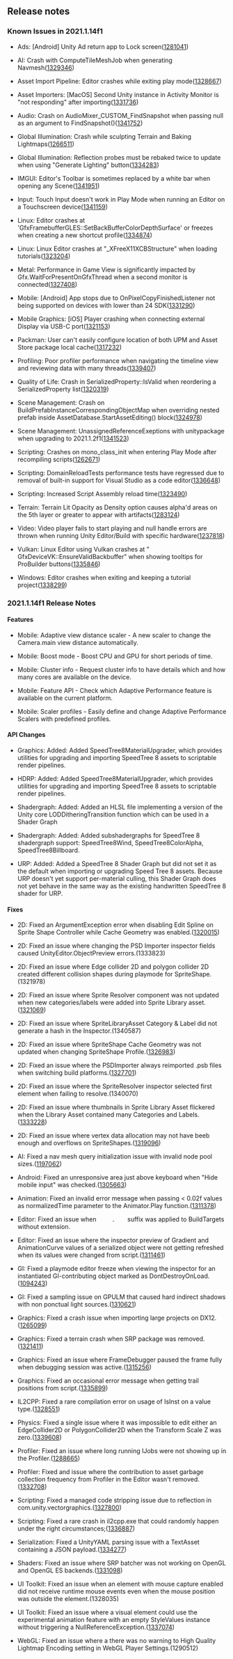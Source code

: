 ## Release notes

### Known Issues in 2021.1.14f1

-   Ads: \[Android\] Unity Ad return app to Lock screen([1281041](https://issuetracker.unity3d.com/issues/android-unity-ad-return-app-to-lock-screen))

-   AI: Crash with ComputeTileMeshJob when generating Navmesh([1329346](https://issuetracker.unity3d.com/issues/crash-with-computetilemeshjob-when-generating-navmesh))

-   Asset Import Pipeline: Editor crashes while exiting play mode([1328667](https://issuetracker.unity3d.com/issues/editor-crashes-while-exiting-play-mode))

-   Asset Importers: \[MacOS\] Second Unity instance in Activity Monitor is \"not responding" after importing([1331736](https://issuetracker.unity3d.com/issues/macos-second-unity-instance-in-activity-monitor-is-not-responding-after-importing))

-   Audio: Crash on AudioMixer_CUSTOM_FindSnapshot when passing null as an argument to FindSnapshot()([1341752](https://issuetracker.unity3d.com/issues/crash-on-audiomixer-custom-findsnapshot-when-passing-null-as-an-argument-to-findsnapshot))

-   Global Illumination: Crash while sculpting Terrain and Baking Lightmaps([1266511](https://issuetracker.unity3d.com/issues/crash-while-sculpting-terrain))

-   Global Illumination: Reflection probes must be rebaked twice to update when using \"Generate Lighting\" button([1334283](https://issuetracker.unity3d.com/issues/reflection-probes-must-be-rebaked-twice-to-update-when-using-generate-lighting-button))

-   IMGUI: Editor\'s Toolbar is sometimes replaced by a white bar when opening any Scene([1341951](https://issuetracker.unity3d.com/issues/white-screen-replaces-the-play-scale-position-bars-editor-cannot-play))

-   Input: Touch Input doesn\'t work in Play Mode when running an Editor on a Touchscreen device([1341159](https://issuetracker.unity3d.com/issues/touch-input-doesnt-work-in-play-mode-when-running-an-editor-on-a-touchscreen-device))

-   Linux: Editor crashes at \'GfxFramebufferGLES::SetBackBufferColorDepthSurface\' or freezes when creating a new shortcut profile([1334874](https://issuetracker.unity3d.com/issues/editor-crashes-at-gfxframebuffergles-setbackbuffercolordepthsurface-or-freezes-when-creating-a-new-shortcut-profile))

-   Linux: Linux Editor crashes at \"\_XFreeX11XCBStructure\" when loading tutorials([1323204](https://issuetracker.unity3d.com/issues/linux-editor-crashes-at-xfreex11xcbstructure-when-loading-tutorials))

-   Metal: Performance in Game View is significantly impacted by Gfx.WaitForPresentOnGfxThread when a second monitor is connected([1327408](https://issuetracker.unity3d.com/issues/performance-in-game-view-is-significantly-impacted-by-gfx-dot-waitforpresentongfxthread-when-a-second-monitor-is-connected))

-   Mobile: \[Android\] App stops due to OnPixelCopyFinishedListener not being supported on devices with lower than 24 SDK([1331290](https://issuetracker.unity3d.com/issues/app-stops-due-to-onpixelcopyfinishedlistener-not-being-supported-on-devices-with-lower-than-24-sdk))

-   Mobile Graphics: \[iOS\] Player crashing when connecting external Display via USB-C port([1321153](https://issuetracker.unity3d.com/issues/ios-player-crashing-when-connecting-external-display-via-usb-c-port))

-   Packman: User can\'t easily configure location of both UPM and Asset Store package local cache([1317232](https://issuetracker.unity3d.com/issues/user-cant-easily-configure-location-of-both-upm-and-asset-store-package-local-cache))

-   Profiling: Poor profiler performance when navigating the timeline view and reviewing data with many threads([1339407](https://issuetracker.unity3d.com/issues/poor-profiler-performance-when-navigating-the-timeline-view-and-reviewing-data-with-many-threads))

-   Quality of Life: Crash in SerializedProperty::IsValid when reordering a SerializedProperty list([1320319](https://issuetracker.unity3d.com/issues/crash-in-serializedproperty-isvalid-when-reordering-a-serializedproperty-list))

-   Scene Management: Crash on BuildPrefabInstanceCorrespondingObjectMap when overriding nested prefab inside AssetDatabase.StartAssetEditing() block([1324978](https://issuetracker.unity3d.com/issues/crash-on-buildprefabinstancecorrespondingobjectmap-when-overriding-nested-prefab-inside-assetdatabase-dot-startassetediting-block))

-   Scene Management: UnassignedReferenceExeptions with unitypackage when upgrading to 2021.1.2f1([1341523](https://issuetracker.unity3d.com/issues/unassignedreferenceexeptions-with-unitypackage-when-upgrading-to-2021-dot-1-2f1))

-   Scripting: Crashes on mono_class_init when entering Play Mode after recompiling scripts([1262671](https://issuetracker.unity3d.com/issues/crashes-on-mono-class-init-when-entering-play-mode-after-recompiling-scripts))

-   Scripting: DomainReloadTests performance tests have regressed due to removal of built-in support for Visual Studio as a code editor([1336648](https://issuetracker.unity3d.com/issues/domainreloadtests-performance-tests-have-regressed-due-to-removal-of-built-in-support-for-visual-studio-as-a-code-editor))

-   Scripting: Increased Script Assembly reload time([1323490](https://issuetracker.unity3d.com/issues/increased-reload-time))

-   Terrain: Terrain Lit Opacity as Density option causes alpha\'d areas on the 5th layer or greater to appear with artifacts([1283124](https://issuetracker.unity3d.com/issues/terrain-lit-opacity-as-density-option-causes-alphad-areas-on-the-5th-layer-or-greater-to-appear-with-artifacts))

-   Video: Video player fails to start playing and null handle errors are thrown when running Unity Editor/Build with specific hardware([1237818](https://issuetracker.unity3d.com/issues/video-player-fails-to-start-playing-and-null-handle-errors-are-thrown-when-running-unity-editor-slash-build-with-specific-hardware))

-   Vulkan: Linux Editor using Vulkan crashes at \" GfxDeviceVK::EnsureValidBackbuffer\" when showing tooltips for ProBuilder buttons([1335846](https://issuetracker.unity3d.com/issues/linux-editor-using-vulkan-crashes-at-gfxdevicevk-ensurevalidbackbuffer-when-showing-tooltips-for-probuilder-buttons))

-   Windows: Editor crashes when exiting and keeping a tutorial project([1338299](https://issuetracker.unity3d.com/issues/editor-crashes-when-exiting-and-keeping-a-new-micrograme-project))

### 2021.1.14f1 Release Notes

#### Features

-   Mobile: Adaptive view distance scaler - A new scaler to change the Camera.main view distance automatically.

-   Mobile: Boost mode - Boost CPU and GPU for short periods of time.

-   Mobile: Cluster info - Request cluster info to have details which and how many cores are available on the device.

-   Mobile: Feature API - Check which Adaptive Performance feature is available on the current platform.

-   Mobile: Scaler profiles - Easily define and change Adaptive Performance Scalers with predefined profiles.

#### API Changes

-   Graphics: Added: Added SpeedTree8MaterialUpgrader, which provides utilities for upgrading and importing SpeedTree 8 assets to scriptable render pipelines.

-   HDRP: Added: Added SpeedTree8MaterialUpgrader, which provides utilities for upgrading and importing SpeedTree 8 assets to scriptable render pipelines.

-   Shadergraph: Added: Added an HLSL file implementing a version of the Unity core LODDitheringTransition function which can be used in a Shader Graph

-   Shadergraph: Added: Added subshadergraphs for SpeedTree 8 shadergraph support: SpeedTree8Wind, SpeedTree8ColorAlpha, SpeedTree8Billboard.

-   URP: Added: Added a SpeedTree 8 Shader Graph but did not set it as the default when importing or upgrading Speed Tree 8 assets. Because URP doesn\'t yet support per-material culling, this Shader Graph does not yet behave in the same way as the existing handwritten SpeedTree 8 shader for URP.

#### Fixes

-   2D: Fixed an ArgumentException error when disabling Edit Spline on Sprite Shape Controller while Cache Geometry was enabled.([1320015](https://issuetracker.unity3d.com/issues/disabling-edit-spline-on-sprite-shape-controller-while-cache-geometry-is-enabled-throws-an-argumentexception-error))

-   2D: Fixed an issue where changing the PSD Importer inspector fields caused UnityEditor.ObjectPreview errors.(1333823)

-   2D: Fixed an issue where Edge collider 2D and polygon collider 2D created different collision shapes during playmode for SpriteShape.(1321978)

-   2D: Fixed an issue where Sprite Resolver component was not updated when new categories/labels were added into Sprite Library asset.([1321069](https://issuetracker.unity3d.com/issues/2d-animation-sprite-resolver-component-not-updated-when-new-categories-slash-labels-are-added-into-sprite-library-asset))

-   2D: Fixed an issue where SpriteLibraryAsset Category & Label did not generate a hash in the Inspector.(1340587)

-   2D: Fixed an issue where SpriteShape Cache Geometry was not updated when changing SpriteShape Profile.([1326983](https://issuetracker.unity3d.com/issues/2d-spriteshape-spriteshape-cache-geometry-does-not-update-when-changing-spriteshape-profile))

-   2D: Fixed an issue where the PSDImporter always reimported .psb files when switching build platforms.([1327701](https://issuetracker.unity3d.com/issues/2d-psd-importer-always-reimports-psb-files-when-switching-build-platforms))

-   2D: Fixed an issue where the SpriteResolver inspector selected first element when failing to resolve.(1340070)

-   2D: Fixed an issue where thumbnails in Sprite Library Asset flickered when the Library Asset contained many Categories and Labels.([1333228](https://issuetracker.unity3d.com/issues/2d-thumbnails-in-sprite-library-asset-flicker))

-   2D: Fixed an issue where vertex data allocation may not have beeb enough and overflows on SpriteShapes.([1319096](https://issuetracker.unity3d.com/issues/2d-spriteshape-at-certain-cases-vertex-data-allocation-may-not-be-enough-and-overflows))

-   AI: Fixed a nav mesh query initialization issue with invalid node pool sizes.([1197062](https://issuetracker.unity3d.com/issues/pathquerystatus-dot-success-is-returned-in-a-script-but-the-path-cant-be-resolved-when-using-a-highly-detailed-navmesh))

-   Android: Fixed an unresponsive area just above keyboard when \"Hide mobile input\" was checked.([1305663](https://issuetracker.unity3d.com/issues/android-the-area-just-above-the-pop-up-keyboard-is-nonresponsive-when-hide-mobile-input-setting-is-used))

-   Animation: Fixed an invalid error message when passing \< 0.02f values as normalizedTime parameter to the Animator.Play function.([1311378](https://issuetracker.unity3d.com/issues/invalid-time-range-error-appears-in-the-console-when-passing-0-dot-02f-values-as-normalizedtime-parameter-to-the-animator-dot-play))

-   Editor: Fixed an issue when`      .     `suffix was applied to BuildTargets without extension.

-   Editor: Fixed an issue where the inspector preview of Gradient and AnimationCurve values of a serialized object were not getting refreshed when its values were changed from script.([1311461](https://issuetracker.unity3d.com/issues/gradient-and-animationcurve-previews-dont-get-updated-when-modifying-values-from-script))

-   GI: Fixed a playmode editor freeze when viewing the inspector for an instantiated GI-contributing object marked as DontDestroyOnLoad.([1094243](https://issuetracker.unity3d.com/issues/unity-freezes-on-lightmapeditorsettings-haszeroareamesh-renderer-when-selecting-certain-game-objects-in-the-scene-view))

-   GI: Fixed a sampling issue on GPULM that caused hard indirect shadows with non ponctual light sources.([1310621](https://issuetracker.unity3d.com/issues/gameobjects-unlit-side-has-a-hard-shadow-split-when-progressive-gpu-lightmapper-is-used))

-   Graphics: Fixed a crash issue when importing large projects on DX12.([1265099](https://issuetracker.unity3d.com/issues/crash-on-tiledtexturemanager-createtexture-when-importing-or-reimporting-a-large-amount-of-assets-in-one-batch))

-   Graphics: Fixed a terrain crash when SRP package was removed.([1321411](https://issuetracker.unity3d.com/issues/crash-on-terrain-updatesplatmaterials-when-removing-universal-rp-package-with-terrain-lit-material))

-   Graphics: Fixed an issue where FrameDebugger paused the frame fully when debugging session was active.([1315256](https://issuetracker.unity3d.com/issues/android-frame-debugger-player-is-not-pausing-when-frame-debugger-is-enabled-and-mesh-renderers-are-toggled-through-animation))

-   Graphics: Fixed an occasional error message when getting trail positions from script.([1335899](https://issuetracker.unity3d.com/issues/trailrenderer-dot-setposition-will-log-a-index-out-of-bounds-error-when-index-is-in-bounds-of-the-positioncount-property))

-   IL2CPP: Fixed a rare compilation error on usage of IsInst on a value type.([1328551](https://issuetracker.unity3d.com/issues/il2cpp-project-with-specific-dlls-build-fails-due-to-errors-in-il2cpp-generated-code))

-   Physics: Fixed a single issue where it was impossible to edit either an EdgeCollider2D or PolygonCollider2D when the Transform Scale Z was zero.([1339608](https://issuetracker.unity3d.com/issues/2d-collider-cant-be-edited-when-it-is-inside-the-nested-gameobject))

-   Profiler: Fixed an issue where long running IJobs were not showing up in the Profiler.([1288665](https://issuetracker.unity3d.com/issues/long-running-ijobs-are-not-showing-up-in-the-profiler))

-   Profiler: Fixed and issue where the contribution to asset garbage collection frequency from Profiler in the Editor wasn\'t removed.([1332708](https://issuetracker.unity3d.com/issues/garbagecollectassets-is-triggered-frequently-when-higher-frame-counts-are-set))

-   Scripting: Fixed a managed code stripping issue due to reflection in com.unity.vectorgraphics.([1327800](https://issuetracker.unity3d.com/issues/il2cpp-vector-graphics-buildsprite-fails-when-using-il2cpp-backend))

-   Scripting: Fixed a rare crash in il2cpp.exe that could randomly happen under the right circumstances;([1336887](https://issuetracker.unity3d.com/issues/build-fails-with-il2cpp-error-system-dot-void-system-dot-collections-dot-concurrent-dot-concurrentqueue-1-enqueueslow-t-in-mscorlib-dot-dll))

-   Serialization: Fixed a UnityYAML parsing issue with a TextAsset containing a JSON payload.([1334277](https://issuetracker.unity3d.com/issues/yaml-text-asset-throws-parsing-error-when-selecting-it))

-   Shaders: Fixed an issue where SRP batcher was not working on OpenGL and OpenGL ES backends.([1331098](https://issuetracker.unity3d.com/issues/srp-batcher-not-working-with-opengl-apis-when-the-project-is-built))

-   UI Toolkit: Fixed an issue when an element with mouse capture enabled did not receive runtime mouse events even when the mouse position was outside the element.(1328035)

-   UI Toolkit: Fixed an issue where a visual element could use the experimental animation feature with an empty StyleValues instance without triggering a NullReferenceException.([1337074](https://issuetracker.unity3d.com/issues/stylevalues-throws-nullreferenceexception-when-created-using-default-constructor))

-   WebGL: Fixed an issue where a there was no warning to High Quality Lightmap Encoding setting in WebGL Player Settings.(1290512)
